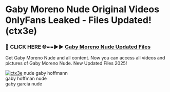 # Gaby Moreno Nude Original Videos 0nlyFans Leaked - Files Updated! (ctx3e)

<h3>🔴 CLICK HERE 🌐==►► <a href="https://tinyurl.com/52m3yx9h" rel="nofollow">Gaby Moreno Nude Updated Files</a></h3>

Get Gaby Moreno Nude and all content. Now you can access all videos and pictures of Gaby Moreno Nude. New Updated Files 2025!

[![ctx3e](https://i.imgur.com/TnHtlc8.gif)](https://tinyurl.com/52m3yx9h)
nude gaby hoffmann<br>
gaby hoffman nude<br>
gaby garcia nude